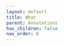 ```yaml
---
layout: default
title: What
parent: Annotations
has_children: false
nav_order: 0
---
```


<?xml version="1.0" encoding="UTF-8" ?>
<!DOCTYPE html PUBLIC "-//W3C//DTD XHTML 1.0 Strict//EN"
                              "http://www.w3.org/TR/xhtml1/DTD/xhtml1-strict.dtd" >
<html xmlns="http://www.w3.org/TR/1999/REC-html-in-xml" xml:lang="en"
	lang="en">
	<head>
                <meta http-equiv="Content-Type" content="application/xhtml+xml; charset=UTF-8" />
                <!-- HTML5 -->
                <meta charset="UTF-8"/>
		<style type="text/css">
                    .bodyContainer {
    font-family: Arial, Helvetica, sans-serif;
    text-align: center;
    padding-left: 32px;
    padding-right: 32px;
}

.notebookFor {
    font-size: 18px;
    font-weight: 700;
    text-align: center;
    color: rgb(119, 119, 119);
    margin: 24px 0px 0px;
    padding: 0px;
}

.bookTitle {
    font-size: 32px;
    font-weight: 700;
    text-align: center;
    color: #333333;
    margin-top: 22px;
    padding: 0px;
}

.authors {
    font-size: 13px;
    font-weight: 700;
    text-align: center;
    color: rgb(119, 119, 119);
    margin-top: 22px;
    margin-bottom: 24px; 
    padding: 0px;
}

.citation {
    font-size: 16px;
    font-weight: 500;
    text-align: center;
    color: #333333;
    margin-top: 22px;
    margin-bottom: 24px;
    padding: 0px;
}

.sectionHeading {
    font-size: 24px;
    font-weight: 700;
    text-align: left;
    color: #333333;
    margin-top: 24px;
    padding: 0px;
}

.noteHeading {
    font-size: 18px;
    font-weight: 700;
    text-align: left;
    color: #333333;
    margin-top: 20px;
    padding: 0px;
}

.noteText {
    font-size: 18px;
    font-weight: 500;
    text-align: left;
    color: #333333;
    margin: 2px 0px 0px;
    padding: 0px;
}

.highlight_blue {
    color: rgb(178, 205, 251);
}

.highlight_orange {
    color: #ffd7ae;
}

.highlight_pink {
    color: rgb(255, 191, 206);
}

.highlight_yellow {
    color: rgb(247, 206, 0);
}

.notebookGraphic {
    margin-top: 10px;
    text-align: left;
}

.notebookGraphic img {
    -o-box-shadow:      0px 0px 5px #888;
    -icab-box-shadow:   0px 0px 5px #888;
    -khtml-box-shadow:  0px 0px 5px #888;
    -moz-box-shadow:    0px 0px 5px #888;
    -webkit-box-shadow: 0px 0px 5px #888;
    box-shadow:         0px 0px 5px #888; 
    max-width: 100%;
    height: auto;
}

hr {
    border: 0px none;
    height: 1px;
    background: none repeat scroll 0% 0% rgb(221, 221, 221);
}

		</style>
		<script type="text/javascript">
		    
		</script>
		<title></title>
	</head>
    <body>
        <div class="bodyContainer">
            <div class="notebookFor">
Notebook for
</div>
<div class="bookTitle">
What You Are Looking for is in the Library
</div>
<div class="authors">
Sunil dhaka
</div>
<div class="citation">
Citation (APA): dhaka, S. (2024). <i>What You Are Looking for is in the Library</i> [Kindle Android version]. Retrieved from Amazon.com
</div>
<hr />

            <div class="sectionHeading">
Chapter I
</div>
<div class="noteHeading">
Highlight (<span class="highlight_yellow">yellow</span>) -  Page 7
</div>
<div class="noteText">
Jobs can be a clue to somebody’s character. A short- cut way of describing them. But only in a limited, stereotyped sort of way.
</div>
<div class="noteHeading">
Highlight (<span class="highlight_yellow">yellow</span>) -  Page 10
</div>
<div class="noteText">
it was the only job offer I received. I didn’t put much thought into my application.
</div>
<div class="noteHeading">
Highlight (<span class="highlight_yellow">yellow</span>) -  Page 12
</div>
<div class="noteText">
don’t go back home is because I couldn’t face the inconvenience of country life
</div>
<div class="noteHeading">
Highlight (<span class="highlight_yellow">yellow</span>) -  Page 12
</div>
<div class="noteText">
But it feels such a huge effort to do anything about it. Basically I’m not very driven. Even writing a CV is a big hassle for me.
</div>
<div class="noteHeading">
Highlight (<span class="highlight_yellow">yellow</span>) -  Page 12
</div>
<div class="noteText">
You can tell he’s doing exactly what he should be doing.
</div>
<div class="noteHeading">
Highlight (<span class="highlight_yellow">yellow</span>) -  Page 13
</div>
<div class="noteText">
See, even previous jobs have the power to influence your image of a person.
</div>
<div class="noteHeading">
Highlight (<span class="highlight_yellow">yellow</span>) -  Page 17
</div>
<div class="noteText">
This is what happens when you leave stuff up to other people.
</div>
<div class="noteHeading">
Highlight (<span class="highlight_yellow">yellow</span>) -  Page 21
</div>
<div class="noteText">
‘You managed to find employment, you go to work every day and you can feed yourself. That’s a fine achievement.’
</div>
<div class="noteHeading">
Highlight (<span class="highlight_yellow">yellow</span>) -  Page 21
</div>
<div class="noteText">
motive doesn’t matter so much as wanting to learn something new. That’s a good attitude to have.’
</div>
<div class="noteHeading">
Highlight (<span class="highlight_yellow">yellow</span>) -  Page 24
</div>
<div class="noteText">
It’s fun, though, to reread a book
</div>
<div class="noteHeading">
Highlight (<span class="highlight_yellow">yellow</span>) -  Page 24
</div>
<div class="noteText">
You pick up new things.
</div>
<div class="noteHeading">
Highlight (<span class="highlight_yellow">yellow</span>) -  Page 26
</div>
<div class="noteText">
mean to say, reading picture books on your day off– that’s really cool. Like, so intellectual.
</div>
<div class="noteHeading">
Highlight (<span class="highlight_yellow">yellow</span>) -  Page 26
</div>
<div class="noteText">
Saya’s innocent straightforward chatter is like a mirror reflecting the meanness of my own heart.
</div>
<div class="noteHeading">
Highlight (<span class="highlight_yellow">yellow</span>) -  Page 26
</div>
<div class="noteText">
I probably just want someone to whom I can put on a brave face, and Saya presents me with an image of how I would like to be seen.
</div>
<div class="noteHeading">
Highlight (<span class="highlight_yellow">yellow</span>) -  Page 29
</div>
<div class="noteText">
Like my toes inside my pumps.
</div>
<div class="noteHeading">
Highlight (<span class="highlight_yellow">yellow</span>) -  Page 29
</div>
<div class="noteText">
He must have been listening to music while reading his book. Beside him is a bottle of iced tea and two small round packages wrapped in aluminium foil.
</div>
<div class="noteHeading">
Highlight (<span class="highlight_yellow">yellow</span>) -  Page 30
</div>
<div class="noteText">
There are all sorts of companies and jobs out there. I am so ignorant.
</div>
<div class="noteHeading">
Highlight (<span class="highlight_yellow">yellow</span>) -  Page 30
</div>
<div class="noteText">
sometimes I put my coat on the floor to sleep or went without a bath for three days in a row.’
</div>
<div class="noteHeading">
Note -  Page 30
</div>
<div class="noteText">
Is that the japanese culture I am seeinh of long work hours
</div>
<div class="noteHeading">
Highlight (<span class="highlight_yellow">yellow</span>) -  Page 31
</div>
<div class="noteText">
was working in order to eat, but I never had time to eat because of work– that seemed crazy.’
</div>
<div class="noteHeading">
Highlight (<span class="highlight_yellow">yellow</span>) -  Page 31
</div>
<div class="noteText">
eat properly, sleep, and enjoy reading books and magazines because I don’t have to think about them from a work point of view. I’m fit,
</div>
<div class="noteHeading">
Highlight (<span class="highlight_yellow">yellow</span>) -  Page 31
</div>
<div class="noteText">
People who find it fulfilling to completely immerse themselves in work and nothing else.
</div>
<div class="noteHeading">
Highlight (<span class="highlight_yellow">yellow</span>) -  Page 31
</div>
<div class="noteText">
‘That’s not something you can plan. It made me think I ought to focus on what I had in front of me. Then maybe my efforts would pay off in unexpected ways and help me make new connections.
</div>
<div class="noteHeading">
Highlight (<span class="highlight_yellow">yellow</span>) -  Page 32
</div>
<div class="noteText">
‘In a world where you don’t know what will happen next, I just do what I can right now.’
</div>
<div class="noteHeading">
Highlight (<span class="highlight_yellow">yellow</span>) -  Page 33
</div>
<div class="noteText">
her mind, the mulberry top is transformed into a high- fashion item.
</div>
<div class="noteHeading">
Highlight (<span class="highlight_yellow">yellow</span>) -  Page 34
</div>
<div class="noteText">
Deep inside, I know I looked down on her out of a warped sense of superiority at being a permanent employee, and young. I’d been on a stupid ego trip thinking I was better than her, and the woman in the canteen, come to think of it.
</div>
<div class="noteHeading">
Highlight (<span class="highlight_yellow">yellow</span>) -  Page 36
</div>
<div class="noteText">
And I’m pale from lack of sleep, too. No wonder I don’t have much energy.
</div>
<div class="noteHeading">
Highlight (<span class="highlight_yellow">yellow</span>) -  Page 37
</div>
<div class="noteText">
Like Kiriyama, but for different reasons, I too have not been living a decent life.
</div>
<div class="noteHeading">
Highlight (<span class="highlight_yellow">yellow</span>) -  Page 38
</div>
<div class="noteText">
will not give up. I can learn how to do this thing.
</div>
<div class="noteHeading">
Highlight (<span class="highlight_yellow">yellow</span>) -  Page 39
</div>
<div class="noteText">
But keep at it and you’ll learn along the way. This is what Mrs Numauchi had been trying to tell me!
</div>
<div class="noteHeading">
Highlight (<span class="highlight_yellow">yellow</span>) -  Page 42
</div>
<div class="noteText">
think that I might be just entering the forest. I still don’t know what I want to do, or what I can do. What I do know is that there’s no need to panic, or do more than I can cope with right now.
</div>
<div class="sectionHeading">
Chapter II
</div>
<div class="noteHeading">
Highlight (<span class="highlight_yellow">yellow</span>) -  Page 47
</div>
<div class="noteText">
place where I could forget everything. All the petty worries
</div>
<div class="noteHeading">
Highlight (<span class="highlight_yellow">yellow</span>) -  Page 50
</div>
<div class="noteText">
It could be worse, I know, but it’s at times like this that I want to quit.
</div>
<div class="noteHeading">
Highlight (<span class="highlight_yellow">yellow</span>) -  Page 50
</div>
<div class="noteText">
with all the work I have to do, it’s impossible to find the time for the necessary study and prep. But time is slipping away while I’m stuck in this office grind.
</div>
<div class="noteHeading">
Highlight (<span class="highlight_yellow">yellow</span>) -  Page 57
</div>
<div class="noteText">
The days go by more happily when you have something to dream about. It’s not always a bad thing to have a dream, with no plan for ever carrying it out.’
</div>
<div class="noteHeading">
Highlight (<span class="highlight_yellow">yellow</span>) -  Page 60
</div>
<div class="noteText">
‘Librarian Sayuri Komachi’s top- pick bookshop’, and the name of the store is Cats Now Books.
</div>
<div class="noteHeading">
Highlight (<span class="highlight_yellow">yellow</span>) -  Page 62
</div>
<div class="noteText">
How could I mention that I’d like to quit my stable job at the company to open an antiques shop?
</div>
<div class="noteHeading">
Highlight (<span class="highlight_yellow">yellow</span>) -  Page 63
</div>
<div class="noteText">
‘Cats, books and beer: surrounded by his favourite things,’
</div>
<div class="noteHeading">
Highlight (<span class="highlight_yellow">yellow</span>) -  Page 63
</div>
<div class="noteText">
‘A parallel career means having two careers that are complementary, with neither being secondary to the other.’
</div>
<div class="noteHeading">
Highlight (<span class="highlight_yellow">yellow</span>) -  Page 69
</div>
<div class="noteText">
might as well be at work right now. My job controls me. A job I don’t want to be doing.
</div>
<div class="noteHeading">
Highlight (<span class="highlight_yellow">yellow</span>) -  Page 69
</div>
<div class="noteText">
depend on my job and desperately want to protect it. It has always been that way and no doubt always will.
</div>
<div class="noteHeading">
Highlight (<span class="highlight_yellow">yellow</span>) -  Page 69
</div>
<div class="noteText">
Only ever doing work that I like, and not having to deal with idiots, or worrying about financial insecurity,
</div>
<div class="noteHeading">
Highlight (<span class="highlight_yellow">yellow</span>) -  Page 71
</div>
<div class="noteText">
Humans only see what suits them most, and make that their main focus, but for plants…
</div>
<div class="noteHeading">
Highlight (<span class="highlight_yellow">yellow</span>) -  Page 74
</div>
<div class="noteText">
‘I believe that a job secures you a place in society. So if you have a parallel career, you can have two places. With neither a side business.’
</div>
<div class="noteHeading">
Highlight (<span class="highlight_yellow">yellow</span>) -  Page 75
</div>
<div class="noteText">
Owning a shop might have more advantages than I imagined.
</div>
<div class="noteHeading">
Highlight (<span class="highlight_yellow">yellow</span>) -  Page 76
</div>
<div class="noteText">
‘You have to turn that “don’t” into a goal.’
</div>
<div class="noteHeading">
Highlight (<span class="highlight_yellow">yellow</span>) -  Page 76
</div>
<div class="noteText">
Once I started to show my face here and there, I had encounters that led to all sorts of opportunities and connections.’
</div>
<div class="noteHeading">
Highlight (<span class="highlight_yellow">yellow</span>) -  Page 76
</div>
<div class="noteText">
‘Everybody is connected. And any one of their connections could be the start of a network that branches in many directions. If you wait for the right time to make connections, it might never happen, but if you show your face around, talk to people and see enough
</div>
<div class="noteHeading">
Highlight (<span class="highlight_yellow">yellow</span>) -  Page 77
</div>
<div class="noteText">
let off steam. If you don’t have a partner to share the mental stress, it’s exhausting.’
</div>
<div class="noteHeading">
Highlight (<span class="highlight_yellow">yellow</span>) -  Page 78
</div>
<div class="noteText">
‘She said nothing, and went along with it. I’m forever grateful to her.’
</div>
<div class="noteHeading">
Highlight (<span class="highlight_yellow">yellow</span>) -  Page 81
</div>
<div class="noteText">
‘If it fails? Is that not allowed?’
</div>
<div class="noteHeading">
Highlight (<span class="highlight_yellow">yellow</span>) -  Page 82
</div>
<div class="noteText">
There is no main job and secondary job. Both are equally important. That could be true for a couple, too.
</div>
<div class="noteHeading">
Highlight (<span class="highlight_yellow">yellow</span>) -  Page 82
</div>
<div class="noteText">
what makes the world go round?’
</div>
<div class="noteHeading">
Highlight (<span class="highlight_yellow">yellow</span>) -  Page 82
</div>
<div class="noteText">
believe it is trust,’
</div>
<div class="noteHeading">
Highlight (<span class="highlight_yellow">yellow</span>) -  Page 83
</div>
<div class="noteText">
Hina’s head is not in the clouds. It is only my stupid pride at being a man, and ten years older than her, that got in the way of my acknowledging her for who she truly is.
</div>
<div class="noteHeading">
Highlight (<span class="highlight_yellow">yellow</span>) -  Page 83
</div>
<div class="noteText">
Choosing to do something because it excites you is the best reason of all.
</div>
<div class="noteHeading">
Highlight (<span class="highlight_yellow">yellow</span>) -  Page 84
</div>
<div class="noteText">
The president trusts Taguchi, Taguchi trusts me. Trust makes the world go round.
</div>
<div class="noteHeading">
Highlight (<span class="highlight_yellow">yellow</span>) -  Page 85
</div>
<div class="noteText">
The first thing I need to do is streamline my work in the office. No more unnecessary overtime.
</div>
<div class="noteHeading">
Highlight (<span class="highlight_yellow">yellow</span>) -  Page 85
</div>
<div class="noteText">
are setting ourselves in motion, pulling on the invisible threads of our connections.
</div>
<div class="noteHeading">
Highlight (<span class="highlight_yellow">yellow</span>) -  Page 85
</div>
<div class="noteText">
won’t make the excuse that I have no time any more. Instead, I will think about what I can do with the time I have.
</div>
<div class="sectionHeading">
Chapter III
</div>
<div class="noteHeading">
Highlight (<span class="highlight_yellow">yellow</span>) -  Page 91
</div>
<div class="noteText">
such little consequence that they weren’t prepared to wait for me?
</div>
<div class="noteHeading">
Highlight (<span class="highlight_yellow">yellow</span>) -  Page 93
</div>
<div class="noteText">
I could never get used to leaving work while it was still daylight.
</div>
<div class="noteHeading">
Highlight (<span class="highlight_yellow">yellow</span>) -  Page 93
</div>
<div class="noteText">
What I find most trying is looking forward to sharing the housework and childcare at the weekend, but ending up having to do it all myself.
</div>
<div class="noteHeading">
Highlight (<span class="highlight_yellow">yellow</span>) -  Page 94
</div>
<div class="noteText">
emotion and the suffocating feeling that comes as a result of being closeted alone with a toddler are two completely different issues.
</div>
<div class="noteHeading">
Highlight (<span class="highlight_yellow">yellow</span>) -  Page 97
</div>
<div class="noteText">
Children don’t have the prejudices that adults do about insects we usually regard as pests.’
</div>
<div class="noteHeading">
Highlight (<span class="highlight_yellow">yellow</span>) -  Page 100
</div>
<div class="noteText">
Every day felt like I was merely going around in circles, marking out time, day after day, and going nowhere.
</div>
<div class="noteHeading">
Highlight (<span class="highlight_yellow">yellow</span>) -  Page 101
</div>
<div class="noteText">
she reminded me of the Disney Baymax character.
</div>
<div class="noteHeading">
Highlight (<span class="highlight_yellow">yellow</span>) -  Page 103
</div>
<div class="noteText">
‘Yes. It gave me great respect for all the mothers of the world.’
</div>
<div class="noteHeading">
Highlight (<span class="highlight_yellow">yellow</span>) -  Page 103
</div>
<div class="noteText">
But it’s why, whenever I feel happy or glad about something, I count my blessings and think to myself, Now, wasn’t that worth all the effort of being born?’
</div>
<div class="noteHeading">
Highlight (<span class="highlight_yellow">yellow</span>) -  Page 104
</div>
<div class="noteText">
Being born is probably the most difficult thing we ever have to do. I am convinced that everything else that comes afterwards is nowhere near as hard. If you can survive the ordeal of being born, you can get through anything.’
</div>
<div class="noteHeading">
Highlight (<span class="highlight_yellow">yellow</span>) -  Page 105
</div>
<div class="noteText">
‘The good thing about felting is that you can start again halfway through. Even after your project begins to take shape, you can easily change direction along the way if you feel that you want to make something different after all.’
</div>
<div class="noteHeading">
Highlight (<span class="highlight_yellow">yellow</span>) -  Page 118
</div>
<div class="noteText">
‘Singles are envious of those who are married, and married couples envy those with children, but people with children are envious of singles. It’s an endless merry- go- round. But isn’t that funny? That each person should be chasing the tail of the person in front of them, when no one is coming first or last. In other words, when it comes to happiness nothing is better or worse– there is no definitive state.’
</div>
<div class="noteHeading">
Highlight (<span class="highlight_yellow">yellow</span>) -  Page 120
</div>
<div class="noteText">
heart has two eyes to perceive that which is not visible to the eye.
</div>
<div class="noteHeading">
Highlight (<span class="highlight_yellow">yellow</span>) -  Page 120
</div>
<div class="noteText">
From big things to little, there are some things we simply cannot force to go to plan, no matter how hard we
</div>
<div class="noteHeading">
Highlight (<span class="highlight_yellow">yellow</span>) -  Page 121
</div>
<div class="noteText">
If I put myself at the centre of everything, does that mean I always see myself as a victim? And why I always end up wondering why can’t people do things that work for me.
</div>
<div class="noteHeading">
Highlight (<span class="highlight_yellow">yellow</span>) -  Page 121
</div>
<div class="noteText">
isn’t it better sometimes to be honest about what you really want?
</div>
<div class="noteHeading">
Highlight (<span class="highlight_yellow">yellow</span>) -  Page 123
</div>
<div class="noteText">
‘You may say that it was the book, but it’s how you read a book that is most valuable, rather than any power it might have itself.’
</div>
<div class="noteHeading">
Highlight (<span class="highlight_yellow">yellow</span>) -  Page 126
</div>
<div class="noteText">
Applicants looking for a mid- career change need to have a range of skills to be immediately useful, in order to have an edge in the job market.
</div>
<div class="noteHeading">
Highlight (<span class="highlight_yellow">yellow</span>) -  Page 127
</div>
<div class="noteText">
I was someone else now, on a different path. I had mine and she had hers. We each would travel through our own landscape.
</div>
<div class="noteHeading">
Highlight (<span class="highlight_yellow">yellow</span>) -  Page 127
</div>
<div class="noteText">
Hearing her say ‘Happee’ in a faltering little voice was unbearably adorable.
</div>
<div class="noteHeading">
Highlight (<span class="highlight_yellow">yellow</span>) -  Page 130
</div>
<div class="noteText">
‘This didn’t just come to you. It happened because you did something for yourself. You took action and that caused things to change around you.’
</div>
<div class="noteHeading">
Highlight (<span class="highlight_yellow">yellow</span>) -  Page 130
</div>
<div class="noteText">
The thing that I had started had ended up making a connection in an unexpected place and bearing fruit.
</div>
<div class="noteHeading">
Highlight (<span class="highlight_yellow">yellow</span>) -  Page 131
</div>
<div class="noteText">
The knowledge warmed me. Books, too, could be reborn. I thought of who might pick up this book and how they might react to it.
</div>
<div class="noteHeading">
Highlight (<span class="highlight_yellow">yellow</span>) -  Page 132
</div>
<div class="noteText">
Books that made one look forward to tomorrow, or helped reveal hidden depths within oneself.
</div>
<div class="noteHeading">
Highlight (<span class="highlight_yellow">yellow</span>) -  Page 132
</div>
<div class="noteText">
could change, and still be the same inside.
</div>
<div class="noteHeading">
Highlight (<span class="highlight_yellow">yellow</span>) -  Page 133
</div>
<div class="noteText">
Banyusha had provided me with everything that was essential for reaching this point. There was value in all my experience. This appreciation of my own effort and my gratitude to Banyusha gave me a solid base to stand on.
</div>
<div class="noteHeading">
Highlight (<span class="highlight_yellow">yellow</span>) -  Page 134
</div>
<div class="noteText">
had a revelation. I realized that when one reads or writes a novel, it is the Moon Eye that is in play.
</div>
<div class="sectionHeading">
Chapter IV
</div>
<div class="noteHeading">
Highlight (<span class="highlight_yellow">yellow</span>) -  Page 152
</div>
<div class="noteText">
He might not be doing his ideal job, but he makes a living and is still chasing his dream. I have a lot of respect for Seitaro.
</div>
<div class="noteHeading">
Highlight (<span class="highlight_yellow">yellow</span>) -  Page 153
</div>
<div class="noteText">
‘People who make fun of me now won’t stop, no matter what the future brings. They’ll always find some angle to attack me with. But don’t worry, I’m okay with it. I don’t care what people who’ve never read my novels think.’
</div>
<div class="noteHeading">
Highlight (<span class="highlight_yellow">yellow</span>) -  Page 153
</div>
<div class="noteText">
Haruki Murakami debuted
</div>
<div class="noteHeading">
Highlight (<span class="highlight_yellow">yellow</span>) -  Page 153
</div>
<div class="noteText">
There’s no age limit on a writing debut. I figure everybody has their own personal timing that works best for them.’
</div>
<div class="noteHeading">
Highlight (<span class="highlight_yellow">yellow</span>) -  Page 155
</div>
<div class="noteText">
If I’d said, ‘But I thought of it, too,’ nobody would’ve believed me. The golden boy always wins. Always.
</div>
<div class="noteHeading">
Highlight (<span class="highlight_yellow">yellow</span>) -  Page 157
</div>
<div class="noteText">
But young and old might be relative.
</div>
<div class="noteHeading">
Highlight (<span class="highlight_yellow">yellow</span>) -  Page 158
</div>
<div class="noteText">
‘He might be tough enough to survive any conditions and have special powers, but he sulks if he doesn’t get enough attention and cries at the drop of a hat. It makes you wonder what strength really is, doesn’t it?’
</div>
<div class="noteHeading">
Highlight (<span class="highlight_yellow">yellow</span>) -  Page 160
</div>
<div class="noteText">
It made me feel so good about myself that every time I read a book after that, I wrote a report and gave it to Ms Komachi to look at.’
</div>
<div class="noteHeading">
Highlight (<span class="highlight_yellow">yellow</span>) -  Page 161
</div>
<div class="noteText">
‘Like’ is a great word– one that can save people. Somebody likes me, and my pictures. Even if she was just being nice.
</div>
<div class="noteHeading">
Highlight (<span class="highlight_yellow">yellow</span>) -  Page 162
</div>
<div class="noteText">
When he’s around, I can’t help feeling like the worst example of a human being ever. But I tried, I really did. I did my best to find a job, but I just couldn’t pull it
</div>
<div class="noteHeading">
Highlight (<span class="highlight_yellow">yellow</span>) -  Page 163
</div>
<div class="noteText">
Her talented, dependable, successful son is coming home. Returning from a distant country by plane– something I’ve never even been on.
</div>
<div class="noteHeading">
Highlight (<span class="highlight_yellow">yellow</span>) -  Page 164
</div>
<div class="noteText">
I’m still searching. Searching for somewhere I can be accepted as I am. Just one place is all I need. Somewhere to be at peace.
</div>
<div class="noteHeading">
Highlight (<span class="highlight_yellow">yellow</span>) -  Page 166
</div>
<div class="noteText">
I’m a place where Wallace lives on? Is that how you make a place for somebody– one person thinking about another?
</div>
<div class="noteHeading">
Highlight (<span class="highlight_yellow">yellow</span>) -  Page 169
</div>
<div class="noteText">
I believed I could never have a normal working life. Now I was starting to wonder. How much had my own thinking limited my opportunities?
</div>
<div class="noteHeading">
Highlight (<span class="highlight_yellow">yellow</span>) -  Page 169
</div>
<div class="noteText">
I’ve been playing the victim, a misfit with unrecognized talent in a society overrun by rapacious corporations.
</div>
<div class="noteHeading">
Highlight (<span class="highlight_yellow">yellow</span>) -  Page 169
</div>
<div class="noteText">
didn’t believe she was speaking truthfully. Because I don’t believe in myself and I don’t believe in other people.
</div>
<div class="noteHeading">
Highlight (<span class="highlight_yellow">yellow</span>) -  Page 169
</div>
<div class="noteText">
If I can draw just one picture that leaves a mark in somebody’s life and is remembered, then I can find a place for me.
</div>
<div class="noteHeading">
Highlight (<span class="highlight_yellow">yellow</span>) -  Page 171
</div>
<div class="noteText">
It’s weird how ideas keep springing into my head now, as if a stopper has been removed. Yet when I had all the time in the world, I never had a single idea. I didn’t even feel like drawing.
</div>
<div class="noteHeading">
Highlight (<span class="highlight_yellow">yellow</span>) -  Page 172
</div>
<div class="noteText">
Working here has given me a glimpse into how much thought and care goes into making life better
</div>
<div class="noteHeading">
Highlight (<span class="highlight_yellow">yellow</span>) -  Page 172
</div>
<div class="noteText">
I had no idea there were these other kinds of jobs in my neighbourhood. It gives me hope to keep looking. There’s a chance I might be able to find the perfect place for me after all.
</div>
<div class="noteHeading">
Highlight (<span class="highlight_yellow">yellow</span>) -  Page 173
</div>
<div class="noteText">
the general norm for an adult who’s no longer a student is to be working.
</div>
<div class="noteHeading">
Highlight (<span class="highlight_yellow">yellow</span>) -  Page 173
</div>
<div class="noteText">
Filling out CVs, sending them off, getting interviewed and waiting to be chosen, is not the only way to go about it. You can do it like this, too. Just get on with the task in front of you and people will see what you can do.
</div>
<div class="noteHeading">
Highlight (<span class="highlight_yellow">yellow</span>) -  Page 174
</div>
<div class="noteText">
This seems incredible at first, but then I smile. It’s an awesome story. Everybody should have their own story.
</div>
<div class="noteHeading">
Highlight (<span class="highlight_yellow">yellow</span>) -  Page 174
</div>
<div class="noteText">
extremely simple truth. In the long, long history of evolution, without doubt, I am living now, in the present.
</div>
<div class="sectionHeading">
Chapter V
</div>
<div class="noteHeading">
Highlight (<span class="highlight_yellow">yellow</span>) -  Page 179
</div>
<div class="noteText">
worrying lack of hobbies.
</div>
<div class="noteHeading">
Highlight (<span class="highlight_yellow">yellow</span>) -  Page 179
</div>
<div class="noteText">
now I no longer work for a company I am no longer acknowledged by society at large.
</div>
<div class="noteHeading">
Highlight (<span class="highlight_yellow">yellow</span>) -  Page 179
</div>
<div class="noteText">
shaken to realize that all my relationships had been business ones, and that I had no real friends after
</div>
<div class="noteHeading">
Highlight (<span class="highlight_yellow">yellow</span>) -  Page 180
</div>
<div class="noteText">
The dry clothes smell of sunshine.
</div>
<div class="noteHeading">
Highlight (<span class="highlight_yellow">yellow</span>) -  Page 180
</div>
<div class="noteText">
she thinks that anger is futile, because she has already given up on me.
</div>
<div class="noteHeading">
Highlight (<span class="highlight_yellow">yellow</span>) -  Page 183
</div>
<div class="noteText">
Nobody says my name out loud much these days. The last time was at the dentist’s, a month ago.
</div>
<div class="noteHeading">
Highlight (<span class="highlight_yellow">yellow</span>) -  Page 187
</div>
<div class="noteText">
What am I looking for? A new way to live from now on, perhaps?
</div>
<div class="noteHeading">
Highlight (<span class="highlight_yellow">yellow</span>) -  Page 187
</div>
<div class="noteText">
Each game has its own drama that forces you to think about life and death.’
</div>
<div class="noteHeading">
Highlight (<span class="highlight_yellow">yellow</span>) -  Page 192
</div>
<div class="noteText">
you are in contact with the poet’s soul and their attitude to life, your response to their poetry becomes even more powerful.
</div>
<div class="noteHeading">
Highlight (<span class="highlight_yellow">yellow</span>) -  Page 192
</div>
<div class="noteText">
If I’d kept it up and studied one page a day, I might be fluent by now.
</div>
<div class="noteHeading">
Highlight (<span class="highlight_yellow">yellow</span>) -  Page 193
</div>
<div class="noteText">
Could it be even more challenging than learning the rules of Go? I close the notebook.
</div>
<div class="noteHeading">
Highlight (<span class="highlight_yellow">yellow</span>) -  Page 194
</div>
<div class="noteText">
Yoriko is what you might call a ‘driver on paper’.
</div>
<div class="noteHeading">
Highlight (<span class="highlight_yellow">yellow</span>) -  Page 197
</div>
<div class="noteText">
Or is it simply my human ego that dictates this way of thinking?
</div>
<div class="noteHeading">
Highlight (<span class="highlight_yellow">yellow</span>) -  Page 199
</div>
<div class="noteText">
if you don’t work, there are no days off. Never again will I enjoy the anticipation of freedom and feeling of release at the thought of taking time off work.
</div>
<div class="noteHeading">
Highlight (<span class="highlight_yellow">yellow</span>) -  Page 200
</div>
<div class="noteText">
‘With poetry you don’t have to worry too much about the finer nuances of meaning. Just enjoy the feel or sound of a poem as you read it. Imagine it however you like.’
</div>
<div class="noteHeading">
Highlight (<span class="highlight_yellow">yellow</span>) -  Page 206
</div>
<div class="noteText">
But having only ever worked at one company, I can’t think how one would go about finding another job.
</div>
<div class="noteHeading">
Highlight (<span class="highlight_yellow">yellow</span>) -  Page 207
</div>
<div class="noteText">
inorganic substance such as glass, despite being transparent, can have the effect of being a solid barrier of sorts.
</div>
<div class="noteHeading">
Highlight (<span class="highlight_yellow">yellow</span>) -  Page 207
</div>
<div class="noteText">
But that’s not what I think about whenever I begin something new. I do whatever moves me– that’s all the reason I need,’
</div>
<div class="noteHeading">
Highlight (<span class="highlight_yellow">yellow</span>) -  Page 208
</div>
<div class="noteText">
The police make a lot of noise when they’re searching but they don’t go around telling people when a case is solved.’
</div>
<div class="noteHeading">
Highlight (<span class="highlight_yellow">yellow</span>) -  Page 209
</div>
<div class="noteText">
What is society? Is the company the whole of society for you, Mr Gonno?’
</div>
<div class="noteHeading">
Highlight (<span class="highlight_yellow">yellow</span>) -  Page 209
</div>
<div class="noteText">
what is happening on the other side is irrelevant, doesn’t it? Remove the partition, however, and instantly you become part of the same world.
</div>
<div class="noteHeading">
Highlight (<span class="highlight_yellow">yellow</span>) -  Page 209
</div>
<div class="noteText">
I believe that every kind of contact between people makes them part of society. And that goes beyond the present moment. Things happen as a result of our points of connection, in the past and in the future.’
</div>
<div class="noteHeading">
Highlight (<span class="highlight_yellow">yellow</span>) -  Page 210
</div>
<div class="noteText">
both faces of the sea, its beauty and ferocity?
</div>
<div class="noteHeading">
Highlight (<span class="highlight_yellow">yellow</span>) -  Page 212
</div>
<div class="noteText">
I’m really into the POP displays. Because the books I recommend feel a little bit like my own.’
</div>
<div class="noteHeading">
Highlight (<span class="highlight_yellow">yellow</span>) -  Page 213
</div>
<div class="noteText">
Only Shinpei Kusano knows what he actually saw. Yet each reader can have their own interpretation, which is a good thing.
</div>
<div class="noteHeading">
Highlight (<span class="highlight_yellow">yellow</span>) -  Page 213
</div>
<div class="noteText">
people with jobs are not the only ones who make society function?
</div>
<div class="noteHeading">
Highlight (<span class="highlight_yellow">yellow</span>) -  Page 214
</div>
<div class="noteText">
‘You told me that if you only ever look in front, your view will be quite narrow. So whenever I feel stuck or don’t know what to do, I try to broaden my view. Relax my shoulders and walk sideways like a crab.’
</div>
<div class="noteHeading">
Highlight (<span class="highlight_yellow">yellow</span>) -  Page 214
</div>
<div class="noteText">
Whenever people interact, that is being part of society. And the things that happen as a result of those points of contact exist in the past and the future.
</div>
<div class="noteHeading">
Highlight (<span class="highlight_yellow">yellow</span>) -  Page 215
</div>
<div class="noteText">
Believing that life is a linear journey that stretches straight ahead of us. If I look sideways now, what will I see?
</div>
<div class="noteHeading">
Highlight (<span class="highlight_yellow">yellow</span>) -  Page 216
</div>
<div class="noteText">
Just as every day is equal in value and no less important than all the others. The day I was born,
</div>
<div class="noteHeading">
Highlight (<span class="highlight_yellow">yellow</span>) -  Page 217
</div>
<div class="noteText">
Readers make their own personal connections to words, irrespective of the writer’s intentions, and each reader gains something unique.’
</div>
<div class="noteHeading">
Highlight (<span class="highlight_yellow">yellow</span>) -  Page 218
</div>
<div class="noteText">
feeling devastated because I’d been fired, when in fact I hadn’t lost anything. I myself was no different from before. I’d simply left the company I worked for. That’s all. I still had the option to derive joy from my work and happiness from spending time with my loved ones. It all just depended on me, and what I did from then on. That’s when I realized that I wanted to work freelance in future.’
</div>
<div class="noteHeading">
Highlight (<span class="highlight_yellow">yellow</span>) -  Page 219
</div>
<div class="noteText">
It’s amazing what a difference doing something just once can make.
</div>
<div class="noteHeading">
Highlight (<span class="highlight_yellow">yellow</span>) -  Page 219
</div>
<div class="noteText">
have always thought of things in terms of whether or not they could be useful to me in some way. But that may have become my stumbling block.
</div>
<div class="noteHeading">
Highlight (<span class="highlight_yellow">yellow</span>) -  Page 219
</div>
<div class="noteText">
My plan is to appreciate every new day. And take a wide view of things.
</div>

        </div>
    </body>
</html>
